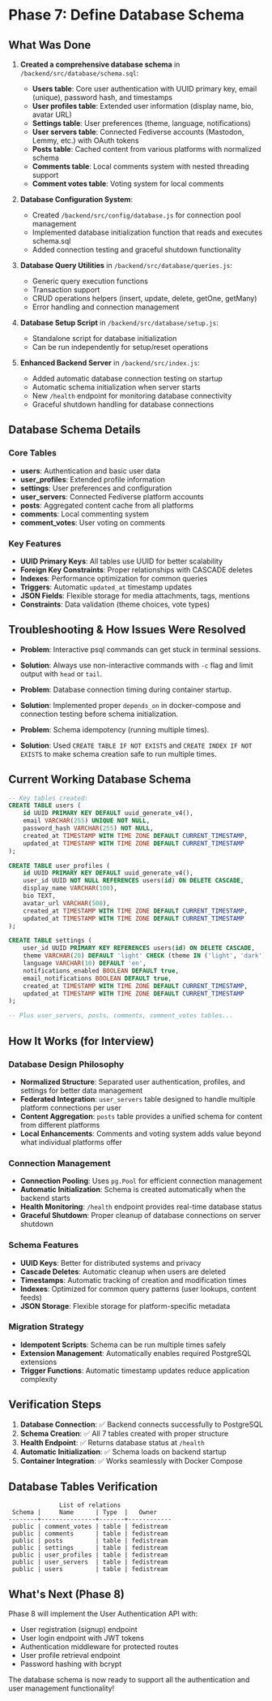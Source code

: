 # Phase 7: Define Database Schema

## What Was Done

1. **Created a comprehensive database schema** in `/backend/src/database/schema.sql`:
   - **Users table**: Core user authentication with UUID primary key, email (unique), password hash, and timestamps
   - **User profiles table**: Extended user information (display name, bio, avatar URL)
   - **Settings table**: User preferences (theme, language, notifications)
   - **User servers table**: Connected Fediverse accounts (Mastodon, Lemmy, etc.) with OAuth tokens
   - **Posts table**: Cached content from various platforms with normalized schema
   - **Comments table**: Local comments system with nested threading support
   - **Comment votes table**: Voting system for local comments

2. **Database Configuration System**:
   - Created `/backend/src/config/database.js` for connection pool management
   - Implemented database initialization function that reads and executes schema.sql
   - Added connection testing and graceful shutdown functionality

3. **Database Query Utilities** in `/backend/src/database/queries.js`:
   - Generic query execution functions
   - Transaction support
   - CRUD operations helpers (insert, update, delete, getOne, getMany)
   - Error handling and connection management

4. **Database Setup Script** in `/backend/src/database/setup.js`:
   - Standalone script for database initialization
   - Can be run independently for setup/reset operations

5. **Enhanced Backend Server** in `/backend/src/index.js`:
   - Added automatic database connection testing on startup
   - Automatic schema initialization when server starts
   - New `/health` endpoint for monitoring database connectivity
   - Graceful shutdown handling for database connections

## Database Schema Details

### Core Tables
- **users**: Authentication and basic user data
- **user_profiles**: Extended profile information
- **settings**: User preferences and configuration
- **user_servers**: Connected Fediverse platform accounts
- **posts**: Aggregated content cache from all platforms
- **comments**: Local commenting system
- **comment_votes**: User voting on comments

### Key Features
- **UUID Primary Keys**: All tables use UUID for better scalability
- **Foreign Key Constraints**: Proper relationships with CASCADE deletes
- **Indexes**: Performance optimization for common queries
- **Triggers**: Automatic `updated_at` timestamp updates
- **JSON Fields**: Flexible storage for media attachments, tags, mentions
- **Constraints**: Data validation (theme choices, vote types)

## Troubleshooting & How Issues Were Resolved

- **Problem**: Interactive psql commands can get stuck in terminal sessions.
- **Solution**: Always use non-interactive commands with `-c` flag and limit output with `head` or `tail`.

- **Problem**: Database connection timing during container startup.
- **Solution**: Implemented proper `depends_on` in docker-compose and connection testing before schema initialization.

- **Problem**: Schema idempotency (running multiple times).
- **Solution**: Used `CREATE TABLE IF NOT EXISTS` and `CREATE INDEX IF NOT EXISTS` to make schema creation safe to run multiple times.

## Current Working Database Schema
```sql
-- Key tables created:
CREATE TABLE users (
    id UUID PRIMARY KEY DEFAULT uuid_generate_v4(),
    email VARCHAR(255) UNIQUE NOT NULL,
    password_hash VARCHAR(255) NOT NULL,
    created_at TIMESTAMP WITH TIME ZONE DEFAULT CURRENT_TIMESTAMP,
    updated_at TIMESTAMP WITH TIME ZONE DEFAULT CURRENT_TIMESTAMP
);

CREATE TABLE user_profiles (
    id UUID PRIMARY KEY DEFAULT uuid_generate_v4(),
    user_id UUID NOT NULL REFERENCES users(id) ON DELETE CASCADE,
    display_name VARCHAR(100),
    bio TEXT,
    avatar_url VARCHAR(500),
    created_at TIMESTAMP WITH TIME ZONE DEFAULT CURRENT_TIMESTAMP,
    updated_at TIMESTAMP WITH TIME ZONE DEFAULT CURRENT_TIMESTAMP
);

CREATE TABLE settings (
    user_id UUID PRIMARY KEY REFERENCES users(id) ON DELETE CASCADE,
    theme VARCHAR(20) DEFAULT 'light' CHECK (theme IN ('light', 'dark')),
    language VARCHAR(10) DEFAULT 'en',
    notifications_enabled BOOLEAN DEFAULT true,
    email_notifications BOOLEAN DEFAULT true,
    created_at TIMESTAMP WITH TIME ZONE DEFAULT CURRENT_TIMESTAMP,
    updated_at TIMESTAMP WITH TIME ZONE DEFAULT CURRENT_TIMESTAMP
);

-- Plus user_servers, posts, comments, comment_votes tables...
```

## How It Works (for Interview)

### Database Design Philosophy
- **Normalized Structure**: Separated user authentication, profiles, and settings for better data management
- **Federated Integration**: `user_servers` table designed to handle multiple platform connections per user
- **Content Aggregation**: `posts` table provides a unified schema for content from different platforms
- **Local Enhancements**: Comments and voting system adds value beyond what individual platforms offer

### Connection Management
- **Connection Pooling**: Uses `pg.Pool` for efficient connection management
- **Automatic Initialization**: Schema is created automatically when the backend starts
- **Health Monitoring**: `/health` endpoint provides real-time database status
- **Graceful Shutdown**: Proper cleanup of database connections on server shutdown

### Schema Features
- **UUID Keys**: Better for distributed systems and privacy
- **Cascade Deletes**: Automatic cleanup when users are deleted
- **Timestamps**: Automatic tracking of creation and modification times
- **Indexes**: Optimized for common query patterns (user lookups, content feeds)
- **JSON Storage**: Flexible storage for platform-specific metadata

### Migration Strategy
- **Idempotent Scripts**: Schema can be run multiple times safely
- **Extension Management**: Automatically enables required PostgreSQL extensions
- **Trigger Functions**: Automatic timestamp updates reduce application complexity

## Verification Steps

1. **Database Connection**: ✅ Backend connects successfully to PostgreSQL
2. **Schema Creation**: ✅ All 7 tables created with proper structure
3. **Health Endpoint**: ✅ Returns database status at `/health`
4. **Automatic Initialization**: ✅ Schema loads on backend startup
5. **Container Integration**: ✅ Works seamlessly with Docker Compose

## Database Tables Verification
```
              List of relations
 Schema |     Name      | Type  |   Owner    
--------+---------------+-------+------------
 public | comment_votes | table | fedistream
 public | comments      | table | fedistream
 public | posts         | table | fedistream
 public | settings      | table | fedistream
 public | user_profiles | table | fedistream
 public | user_servers  | table | fedistream
 public | users         | table | fedistream
```

## What's Next (Phase 8)

Phase 8 will implement the User Authentication API with:
- User registration (signup) endpoint
- User login endpoint with JWT tokens
- Authentication middleware for protected routes
- User profile retrieval endpoint
- Password hashing with bcrypt

The database schema is now ready to support all the authentication and user management functionality!
